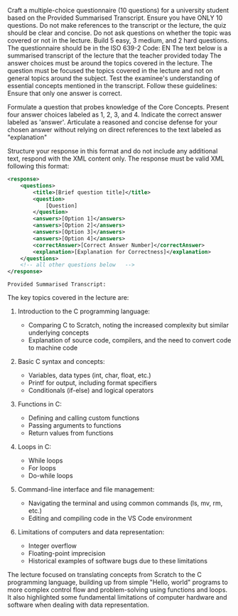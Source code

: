 Craft a multiple-choice questionnaire (10 questions) for a university student based on the Provided Summarised Transcript.
Ensure you have ONLY 10 questions.
Do not make references to the transcript or the lecture, the quiz should be clear and concise.
Do not ask questions on whether the topic was covered or not in the lecture.
Build 5 easy, 3 medium, and 2 hard questions.
The questionnaire should be in the ISO 639-2 Code: EN
The text below is a summarised transcript of the lecture that the teacher provided today
The answer choices must be around the topics covered in the lecture.
The question must be focused the topics covered in the lecture and not on general topics around the subject.
Test the examinee's understanding of essential concepts mentioned in the transcript.
Follow these guidelines:
Ensure that only one answer is correct.

Formulate a question that probes knowledge of the Core Concepts.
Present four answer choices labeled as 1, 2, 3, and 4.
Indicate the correct answer labeled as 'answer'.
Articulate a reasoned and concise defense for your chosen answer without relying on direct references to the text labeled as \"explanation\"

Structure your response in this format and do not include any additional text, respond with the XML content only. The response must be valid XML following this format:

```xml
<response>
    <questions>
        <title>[Brief question title]</title>
        <question>
            [Question]
        </question>
        <answers>[Option 1]</answers>
        <answers>[Option 2]</answers>
        <answers>[Option 3]</answers>
        <answers>[Option 4]</answers>
        <correctAnswer>[Correct Answer Number]</correctAnswer>
        <explanation>[Explanation for Correctness]</explanation>
    </questions>
    <!-- all other questions below   -->
</response>
```

    Provided Summarised Transcript:

The key topics covered in the lecture are:

1. Introduction to the C programming language:

   - Comparing C to Scratch, noting the increased complexity but similar underlying concepts
   - Explanation of source code, compilers, and the need to convert code to machine code

2. Basic C syntax and concepts:

   - Variables, data types (int, char, float, etc.)
   - Printf for output, including format specifiers
   - Conditionals (if-else) and logical operators

3. Functions in C:

   - Defining and calling custom functions
   - Passing arguments to functions
   - Return values from functions

4. Loops in C:

   - While loops
   - For loops
   - Do-while loops

5. Command-line interface and file management:

   - Navigating the terminal and using common commands (ls, mv, rm, etc.)
   - Editing and compiling code in the VS Code environment

6. Limitations of computers and data representation:
   - Integer overflow
   - Floating-point imprecision
   - Historical examples of software bugs due to these limitations

The lecture focused on translating concepts from Scratch to the C programming language, building up from simple \"Hello, world\" programs to more complex control flow and problem-solving using functions and loops. It also highlighted some fundamental limitations of computer hardware and software when dealing with data representation.
